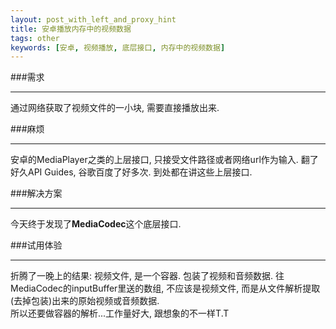 ```yaml
---
layout: post_with_left_and_proxy_hint
title: 安卓播放内存中的视频数据
tags: other
keywords: [安卓, 视频播放, 底层接口, 内存中的视频数据]
---
```


###需求

---

通过网络获取了视频文件的一小块, 需要直接播放出来. 

###麻烦

---

安卓的MediaPlayer之类的上层接口, 只接受文件路径或者网络url作为输入. 翻了好久API Guides, 谷歌百度了好多次. 到处都在讲这些上层接口. 

###解决方案

---

今天终于发现了**MediaCodec**这个底层接口. 

###试用体验

---

折腾了一晚上的结果: 视频文件, 是一个容器. 包装了视频和音频数据. 往MediaCodec的inputBuffer里送的数组, 不应该是视频文件, 而是从文件解析提取(去掉包装)出来的原始视频或音频数据.    
所以还要做容器的解析...工作量好大, 跟想象的不一样T.T
